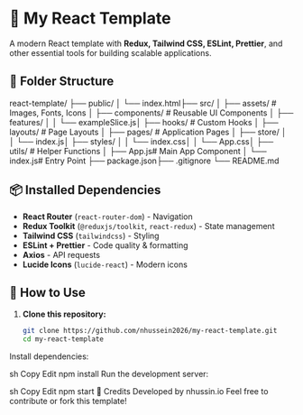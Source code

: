 # 🚀 My React Template  

A modern React template with **Redux, Tailwind CSS, ESLint, Prettier**, and other essential tools for building scalable applications.  

## 📂 Folder Structure  
react-template/ ├── public/ │ └── index.html├── src/ │ ├── assets/ # Images, Fonts, Icons │ ├── components/ # Reusable UI Components │ ├── features/ │ │ └── exampleSlice.js│ ├── hooks/ # Custom Hooks │ ├── layouts/ # Page Layouts │ ├── pages/ # Application Pages │ ├── store/ │ │ └── index.js│ ├── styles/ │ │ └── index.css│ │ └── App.css│ ├── utils/ # Helper Functions │ ├── App.js# Main App Component │ └── index.js# Entry Point ├── package.json├── .gitignore └── README.md



## 📦 Installed Dependencies  

- **React Router** (`react-router-dom`) - Navigation  
- **Redux Toolkit** (`@reduxjs/toolkit`, `react-redux`) - State management  
- **Tailwind CSS** (`tailwindcss`) - Styling  
- **ESLint + Prettier** - Code quality & formatting  
- **Axios** - API requests  
- **Lucide Icons** (`lucide-react`) - Modern icons  

## 🚀 How to Use  

1. **Clone this repository:**  
   ```sh
   git clone https://github.com/nhussein2026/my-react-template.git
   cd my-react-template


Install dependencies:

sh
Copy
Edit
npm install
Run the development server:

sh
Copy
Edit
npm start
🔗 Credits
Developed by nhussin.io
Feel free to contribute or fork this template!
